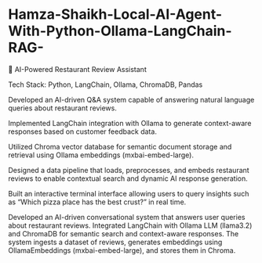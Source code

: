 # Hamza-Shaikh-Local-AI-Agent-With-Python-Ollama-LangChain-RAG-
🍕 AI-Powered Restaurant Review Assistant

Tech Stack: Python, LangChain, Ollama, ChromaDB, Pandas

Developed an AI-driven Q&A system capable of answering natural language queries about restaurant reviews.

Implemented LangChain integration with Ollama to generate context-aware responses based on customer feedback data.

Utilized Chroma vector database for semantic document storage and retrieval using Ollama embeddings (mxbai-embed-large).

Designed a data pipeline that loads, preprocesses, and embeds restaurant reviews to enable contextual search and dynamic AI response generation.

Built an interactive terminal interface allowing users to query insights such as “Which pizza place has the best crust?” in real time.











Developed an AI-driven conversational system that answers user queries about restaurant reviews. Integrated LangChain with Ollama LLM (llama3.2) and ChromaDB for semantic search and context-aware responses. The system ingests a dataset of reviews, generates embeddings using OllamaEmbeddings (mxbai-embed-large), and stores them in Chroma.
